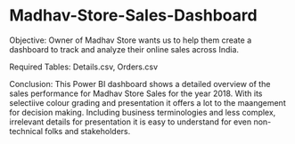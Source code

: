 # Madhav-Store-Sales-Dashboard

Objective:
  Owner of Madhav Store wants us to help them create a dashboard to track and analyze their online sales across India. 

Required Tables: Details.csv, Orders.csv

Conclusion:
This Power BI dashboard shows a detailed overview of the sales performance for Madhav Store Sales for the year 2018. With its selectiive colour grading 
and presentation it offers a lot to the maangement for decision making. Including business terminologies and less complex, irrelevant details for presentation
it is easy to understand for even non-technical folks and stakeholders.

